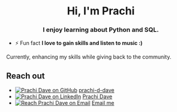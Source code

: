 <h1 align="center">Hi, I'm Prachi</h1>
<h3 align="center">I enjoy learning about Python and SQL.</h3>

- ⚡ Fun fact **I love to gain skills and listen to music :)**

Currently, enhancing my skills while giving back to the community.

## Reach out

- <a href="#"><img alt="Prachi Dave on GitHub" src="https://img.shields.io/badge/GitHub-181717.svg?logo=github&logoColor=white" /></a>&nbsp;<a href="https://github.com/prachi-d-dave">prachi-d-dave</a>
- <a href="#"><img alt="Prachi Dave on LinkedIn" src="https://img.shields.io/badge/LinkedIn-0A66C2.svg?logo=linkedin&logoColor=white" /></a>&nbsp;<a href="https://www.linkedin.com/in/prachiddave/">Prachi Dave</a>
- <a href="#"><img alt="Reach Prachi Dave on Email" src="https://img.shields.io/badge/Gmail-EA4335.svg?logo=gmail&logoColor=white" /></a>&nbsp;<a href="prachiddave@gmail.com">Email me</a>
